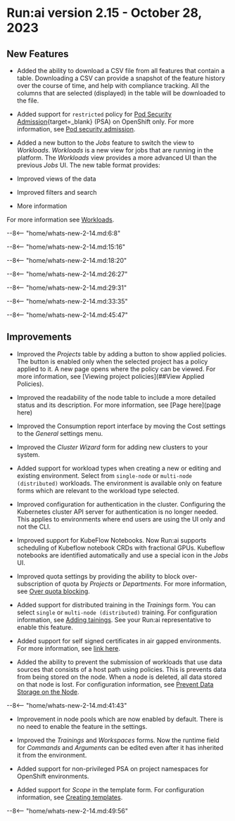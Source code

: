 # Run:ai version 2.15 - October 28, 2023

## New Features

<!-- RUN-10221/RUN-10426 Projects V2 - User will be able to export a CSV report - NEW FEATURE -->
* Added the ability to download a CSV file from all features that contain a table. Downloading a CSV can provide a snapshot of the feature history over the course of time, and help with compliance tracking. All the columns that are selected (displayed) in the table will be downloaded to the file.

<!-- RUN-7495/RUN11388 Support PSA / SCCs V2 \(security mechanism for pods on K8S/OCP\)-->
* Added support for `restricted` policy for [Pod Security Admission](https://kubernetes.io/docs/concepts/security/pod-security-admission/){target=_blank} (PSA) on OpenShift only. For more information, see [Pod security admission](../admin/runai-setup/cluster-setup/cluster-prerequisites.md#pod-security-admission).

<!-- TODO RUN-10241/RUN-12872 - New Workloads view -->
* Added a new button to the *Jobs* feature to switch the view to *Workloads*. *Workloads* is a new view for jobs that are running in the platform. The *Workloads* view provides a more advanced UI than the previous *Jobs* UI. The new table format provides:

* Improved views of the data
* Improved filters and search
* More information

For more information see [Workloads](##workloads-view).

--8<-- "home/whats-new-2-14.md:6:8"

--8<-- "home/whats-new-2-14.md:15:16"

--8<-- "home/whats-new-2-14.md:18:20"

--8<-- "home/whats-new-2-14.md:26:27"

--8<-- "home/whats-new-2-14.md:29:31"

--8<-- "home/whats-new-2-14.md:33:35"

--8<-- "home/whats-new-2-14.md:45:47"

## Improvements

<!-- TODO RUN-9808/RUN-9810 - Show effective project policy from the UI -->
* Improved the *Projects* table by adding a button to show applied policies. The button is enabled only when the selected project has a policy applied to it. A new page opens where the policy can be viewed. For more information, see [Viewing project policies](##View Applied Policies).

<!-- TODO RUN-9943/RUN-12176 Nodes - reflect the correct status of the node - add to nodes page the table from the TW ticket -->
* Improved the readability of the node table to include a more detailed status and its description. For more information, see [Page here](page here)

<!-- RUN-11421 Consumption report - Cost and bugs-->
* Improved the Consumption report interface by moving the Cost settings to the *General* settings menu.

<!-- RUN-7085/RUN-9480 Installation - Cluster wizard Improvements -->
* Improved the *Cluster Wizard* form for adding new clusters to your system.

<!-- TODO RUN-9924/RUN-9925  Granular GPU compute time-slicing / Strict GPU compute time-slicing -->

<!-- RUN-10271/RUN-10321 Mark environment for workload type-->
* Added support for workload types when creating a new or editing and existing environment. Select from `single-node` or `multi-node (distributed)` workloads. The environment is available only on feature forms which are relevant to the workload type selected.

<!-- RUN-10639/RUN-11389 - Researcher Service Refactoring -->
* Improved configuration for authentication in the cluster. Configuring the Kubernetes cluster API server for authentication is no longer needed. This applies to environments where end users are using the UI only and not the CLI.

<!-- RUN-12505/RUN-12506 - Support Kubeflow notebooks for scheduling/orchestration -->
* Improved support for KubeFlow Notebooks. Now Run:ai supports scheduling of Kubeflow notebook CRDs with fractional GPUs. Kubeflow notebooks are identified automatically and use a special icon in the *Jobs* UI.

<!-- RUN-10251/RUN-10252 - Block over-subscription of quota by Projects/Departments- -->
* Improved quota settings by providing the ability to block over-subscription of quota by *Projects* or *Departments*. For more information, see [Over quota blocking](../Researcher/scheduling/the-runai-scheduler.md#quota-over-or-under-subscription).

<!-- RUN-10404/RUN-11747 Submit distributed training
* RUN-11194/RUN-11239 All changes done in the UI for distributed training are hidden behind feature flag 
* RUN-11231/RUN-11240 Environment for distributed training
* RUN-11186/RUN-11241 Submitting an MPI/PT/TF/XGBoost distributed training from UI - 1st form page 
* RUN-11206/RUN-11242 Submitting distributed training from UI - 2nd form page
* RUN-11219/RUN-11602 Submitting an MPI distributed training from UI - 3rd form page
-->
* Added support for distributed training in the *Trainings* form. You can select `single` or `multi-node (distributed)` training. For configuration information, see [Adding tainings](../Researcher/user-interface/trainings.md#adding-trainings). See your Run:ai representative to enable this feature.

<!-- TODO RUN-10411/RUN-11390 Support self-signed certificates-->
* Added support for self signed certificates in air gapped environments. For more information, see [link here]().

<!-- TODO RUN-10451/RUN-10452 Support new Kubernetes and OpenShift releases - Q3/2023-->

<!-- TODO RUN-10602/RUN-10603 GPU Memory Request & Limit-->

<!-- RUN-10622/RUN-10625 Policy blocks workloads that attempt to store data on the node-->
* Added the ability to prevent the submission of workloads that use data sources that consists of a host path using policies. This is prevents data from being stored on the node. When a node is deleted, all data stored on that node is lost. For configuration information, see [Prevent Data Storage on the Node](##prevent-data-storage-on-the-node).

--8<-- "home/whats-new-2-14.md:41:43"

<!-- TODO RUN-10663/RUN-10664 - GPU Time Slicing - flexible time slicing with L > R -->

<!-- RUN-11282/RUN-11283 Nodepools enabled by default-->
* Improvement in node pools which are now enabled by default. There is no need to enable the feature in the settings.

<!-- RUN-11292/RUN-11592 General changes in favor of any asset based workload \(WS, training, DT\)-->
* Improved the *Trainings* and *Workspaces* forms. Now the runtime field for *Commands* and *Arguments* can be edited even after it has inherited it from the environment.

<!-- RUN-11525/RUN-11538 Support Kubernetes non-privileged PSA on project namespaces for Openshift-->
* Added support for non-privileged PSA on project namespaces for OpenShift environments.

<!-- TODO RUN-11692/RUN-11694 Scoping for template-->
* Added support for *Scope* in the template form. For configuration information, see [Creating templates]().

--8<-- "home/whats-new-2-14.md:49:56"
